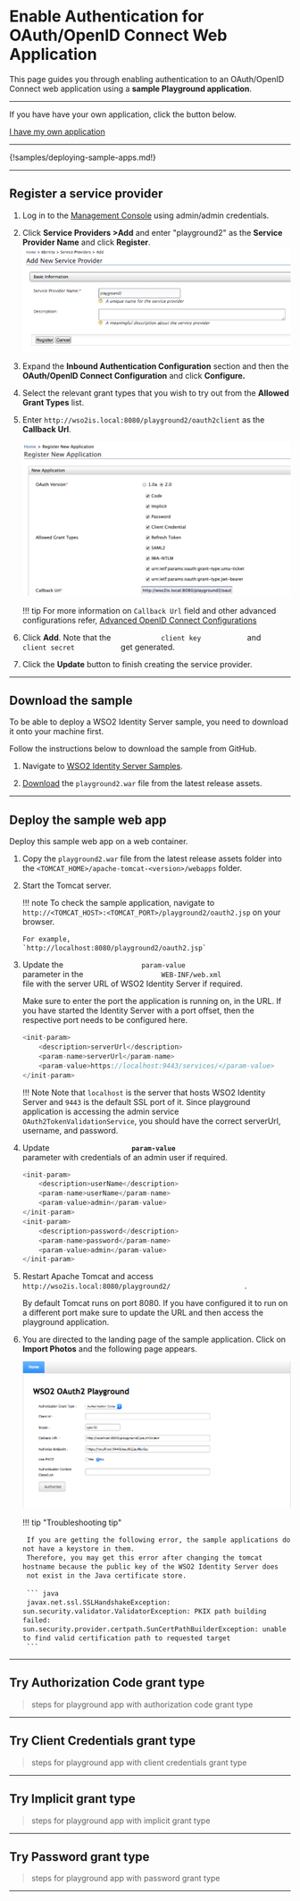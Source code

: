 # Enable Authentication for OAuth/OpenID Connect Web Application

This page guides you through enabling authentication to an OAuth/OpenID Connect web application using a **sample Playground application**. 

----
If you have have your own application, click the button below.

<a class="samplebtn_a" href="../../authenticate/regular-webapp-oidc" target="_blank" rel="nofollow noopener">I have my own application</a>

----

{!samples/deploying-sample-apps.md!}

----

## Register a service provider

1. Log in to the [Management Console](https://localhost:9443/carbon/) using admin/admin credentials. 

2. Click **Service Providers >Add** and enter "playground2" as the **Service Provider Name** and click **Register**.
        ![add-playground-sp]( ../assets/img/guides/add-playground-sp.png) 
    
3.  Expand the **Inbound Authentication Configuration** section and then the **OAuth/OpenID Connect Configuration** and click
    **Configure.**   

4. Select the relevant grant types that you wish to try out from the **Allowed Grant Types** list. 
        
5.  Enter `http://wso2is.local:8080/playground2/oauth2client` as the **Callback Url**.
    
    ![configure-playground-sp](../assets/img/guides/configure-playground-sp.png)

    !!! tip
        For more information on `Callback Url` field and other advanced configurations
        refer, [Advanced OpenID Connect Configurations](../../authenticate/oauth-app-config-advanced)
        
6.  Click **Add**. Note that the `             client key            ` and
    `             client secret            ` get generated.  

7.  Click the **Update** button to finish creating the service provider.

----

## Download the sample

To be able to deploy a WSO2 Identity Server sample, you need to download
it onto your machine first.

Follow the instructions below to download the sample from GitHub.

1. Navigate to [WSO2 Identity Server Samples](https://github.com/wso2/samples-is/releases).

2. [Download](https://github.com/wso2/samples-is/releases/download/v4.1.0/playground2.war)
   the `playground2.war` file from the latest release assets.

----

## Deploy the sample web app

Deploy this sample web app on a web container.

1.  Copy the `playground2.war` file from the latest release assets
    folder into the `<TOMCAT_HOME>/apache-tomcat-<version>/webapps` folder.

2.  Start the Tomcat server.

	!!! note 
		To check the sample application, navigate to
		`http://<TOMCAT_HOST>:<TOMCAT_PORT>/playground2/oauth2.jsp`
		on your browser.

		For example,
		`http://localhost:8080/playground2/oauth2.jsp`

3.	Update the `                    param-value                   `
	parameter in the
	`                    WEB-INF/web.xml                   `
	file with the server URL of WSO2 Identity Server if
	required.  

	Make sure to enter the port the application is running on,
	in the URL. If you have started the Identity Server with a
	port offset, then the respective port needs to be
	configured here.

	``` java
	<init-param>
		<description>serverUrl</description>
		<param-name>serverUrl</param-name>
		<param-value>https://localhost:9443/services/</param-value>
	</init-param>
	```
	
	!!! Note 
		Note that `localhost` is the server that hosts WSO2 Identity
		Server and `9443` is the default SSL port of it. Since playground application is accessing the admin
		service `OAuth2TokenValidationService`, you should have the
		correct serverUrl, username, and password.
		
4.	Update
	**`                     param-value                    `**
	parameter with credentials of an admin user if required.

	``` java
	<init-param>
		<description>userName</description>
		<param-name>userName</param-name>
		<param-value>admin</param-value>
	</init-param>
	<init-param>
		<description>password</description>
		<param-name>password</param-name>
		<param-value>admin</param-value>
	</init-param>
	```

5.	Restart Apache Tomcat and access
	`                    http://wso2is.local:8080/playground2/                   ` .

	By default Tomcat runs on port 8080. If you have configured
	it to run on a different port make sure to update the URL
	and then access the playground application.  

6. You are directed to the landing page of the sample application. Click on **Import Photos** and the following
page appears.  

	![playground-app.png](../assets/img/guides/playground-app.png)

	!!! tip "Troubleshooting tip"

		If you are getting the following error, the sample applications do not have a keystore in them.
		Therefore, you may get this error after changing the tomcat hostname because the public key of the WSO2 Identity Server does
		not exist in the Java certificate store.

		``` java
		javax.net.ssl.SSLHandshakeException: sun.security.validator.ValidatorException: PKIX path building failed: 			sun.security.provider.certpath.SunCertPathBuilderException: unable to find valid certification path to requested target
		```
----

## Try Authorization Code grant type

> steps for playground app with authorization code grant type

----

## Try Client Credentials grant type

> steps for playground app with client credentials grant type

----

## Try Implicit grant type

> steps for playground app with implicit grant type

----

## Try Password grant type

> steps for playground app with password grant type

----




